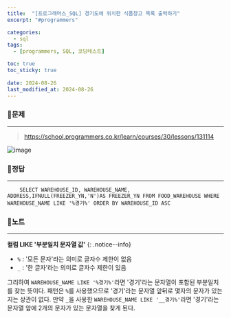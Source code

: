 ```yaml
---
title:  "[프로그래머스_SQL] 경기도에 위치한 식품창고 목록 출력하기"
excerpt: "#programmers"

categories:
  - sql
tags:
  - [programmers, SQL, 코딩테스트]

toc: true
toc_sticky: true
 
date: 2024-08-26
last_modified_at: 2024-08-26
---
```


### 📜문제
-----
> <https://school.programmers.co.kr/learn/courses/30/lessons/131114>  

![image](https://github.com/user-attachments/assets/dccbe5c3-d742-44ba-b657-5f94fa2684c4)

### 📜정답
-----
```
    SELECT WAREHOUSE_ID, WAREHOUSE_NAME, ADDRESS,IFNULL(FREEZER_YN,'N')AS FREEZER_YN FROM FOOD_WAREHOUSE WHERE WAREHOUSE_NAME LIKE '%경기%' ORDER BY WAREHOUSE_ID ASC
```

### 📜노트
-----
**컬럼 LIKE '부분일치 문자열 값'**
{: .notice--info} 
* `%` : '모든 문자'라는 의미로 글자수 제한이 없음
* `_` : '한 글자'라는 의미로 글자수 제한이 있음
  
그리하여 `WAREHOUSE_NAME LIKE '%경기%'`라면 '경기'라는 문자열이 포함된 부분일치를 찾는 뜻이다. 
패턴은 `%`를 사용했으므로 '경기'라는 문자열 앞뒤로 몇자의 문자가 있는지는 상관이 없다.
만약 `_`을 사용한 `WAREHOUSE_NAME LIKE '__경기%'`라면 '경기'라는 문자열 앞에 2개의 문자가 있는 문자열을 찾게 된다.

